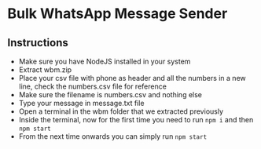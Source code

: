# Bulk WhatsApp Message Sender

## Instructions

- Make sure you have NodeJS installed in your system
- Extract wbm.zip
- Place your csv file with phone as header and all the numbers in a new line, check the numbers.csv file for reference
- Make sure the filename is numbers.csv and nothing else
- Type your message in message.txt file
- Open a terminal in the wbm folder that we extracted previously
- Inside the terminal, now for the first time you need to run `npm i` and then `npm start`
- From the next time onwards you can simply run `npm start`
